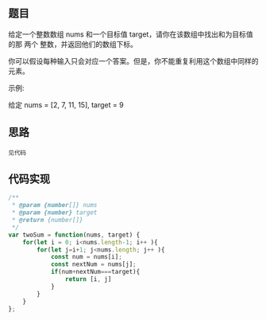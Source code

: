 ## 题目

给定一个整数数组 nums 和一个目标值 target，请你在该数组中找出和为目标值的那 两个 整数，并返回他们的数组下标。

你可以假设每种输入只会对应一个答案。但是，你不能重复利用这个数组中同样的元素。

示例:

给定 nums = [2, 7, 11, 15], target = 9






## 思路
`
见代码
`

## 代码实现
```js
/**
 * @param {number[]} nums
 * @param {number} target
 * @return {number[]}
 */
var twoSum = function(nums, target) {
    for(let i = 0; i<nums.length-1; i++ ){
        for(let j=i+1; j<nums.length; j++ ){
            const num = nums[i];
            const nextNum = nums[j];
            if(num+nextNum===target){
                return [i, j]
            }
        }
    }
};
```
